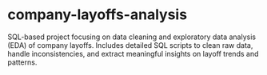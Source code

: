 # company-layoffs-analysis
SQL-based project focusing on data cleaning and exploratory data analysis (EDA) of company layoffs. Includes detailed SQL scripts to clean raw data, handle inconsistencies, and extract meaningful insights on layoff trends and patterns.
